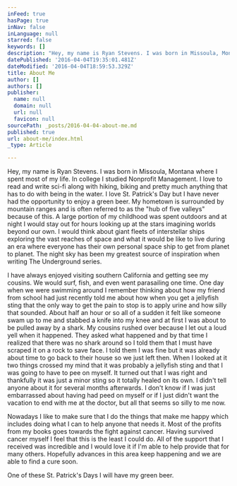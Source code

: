 ```yaml
---
inFeed: true
hasPage: true
inNav: false
inLanguage: null
starred: false
keywords: []
description: "Hey, my name is Ryan Stevens. I was born in Missoula, Montana where I\n spent most of my life. In college I studied Nonprofit Management. I \nlove to read and write sci-fi along with hiking, biking and pretty much \nanything that has to do with being in the water. I love St. Patrick’s \nDay but I have never had the opportunity to enjoy a green beer. My \nhometown is surrounded by mountain ranges and is often referred to as \nthe “hub of five valleys” because of this. A large portion of my \nchildhood was spent outdoors and at night I would stay out for hours \nlooking up at the stars imagining worlds beyond our own. I would think \nabout giant fleets of interstellar ships exploring the vast reaches of \nspace and what it would be like to live during an era where everyone has\n their own personal space ship to get from planet to planet. The night \nsky has been my greatest source of inspiration when writing The \nUnderground series."
datePublished: '2016-04-04T19:35:01.481Z'
dateModified: '2016-04-04T18:59:53.329Z'
title: About Me
author: []
authors: []
publisher:
  name: null
  domain: null
  url: null
  favicon: null
sourcePath: _posts/2016-04-04-about-me.md
published: true
url: about-me/index.html
_type: Article

---
```

Hey, my name is Ryan Stevens. I was born in Missoula, Montana where I
spent most of my life. In college I studied Nonprofit Management. I 
love to read and write sci-fi along with hiking, biking and pretty much 
anything that has to do with being in the water. I love St. Patrick's 
Day but I have never had the opportunity to enjoy a green beer. My 
hometown is surrounded by mountain ranges and is often referred to as 
the "hub of five valleys" because of this. A large portion of my 
childhood was spent outdoors and at night I would stay out for hours 
looking up at the stars imagining worlds beyond our own. I would think 
about giant fleets of interstellar ships exploring the vast reaches of 
space and what it would be like to live during an era where everyone has
their own personal space ship to get from planet to planet. The night 
sky has been my greatest source of inspiration when writing The 
Underground series.

I have always enjoyed visiting southern 
California and getting see my cousins. We would surf, fish, and even 
went parasailing one time. One day when we were swimming around I 
remember thinking about how my friend from school had just recently told
me about how when you get a jellyfish sting that the only way to get 
the pain to stop is to apply urine and how silly that sounded. About 
half an hour or so all of a sudden it felt like someone swam up to me 
and stabbed a knife into my knee and at first I was about to be pulled 
away by a shark. My cousins rushed over because I let out a loud yell 
when it happened. They asked what happened and by that time I realized 
that there was no shark around so I told them that I must have scraped 
it on a rock to save face. I told them I was fine but it was already 
about time to go back to their house so we just left then. When I looked
at it two things crossed my mind that it was probably a jellyfish sting
and that I was going to have to pee on myself. It turned out that I was
right and thankfully it was just a minor sting so it totally healed on 
its own. I didn't tell anyone about it for several months afterwards. I 
don't know if I was just embarrassed about having had peed on myself or 
if I just didn't want the vacation to end with me at the doctor, but all
that seems so silly to me now.

Nowadays I like to make sure that I do the things that make me 
happy which includes doing what I can to help anyone that needs it. Most
of the profits from my books goes towards the fight against cancer. 
Having survived cancer myself I feel that this is the least I could do. 
All of the support that I received was incredible and I would love it if
I'm able to help provide that for many others. Hopefully advances in 
this area keep happening and we are able to find a cure soon.

One of these St. Patrick's Days I will have my green beer.
